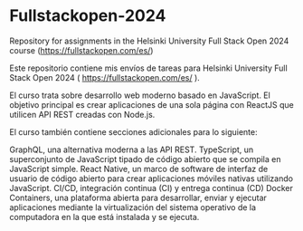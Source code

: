 # Fullstackopen-2024
Repository for assignments in the Helsinki University Full Stack Open 2024 course (https://fullstackopen.com/es/)

Este repositorio contiene mis envíos de tareas para Helsinki University Full Stack Open 2024 ( https://fullstackopen.com/es/ ).

El curso trata sobre desarrollo web moderno basado en JavaScript. El objetivo principal es crear aplicaciones de una sola página con ReactJS que utilicen API REST creadas con Node.js.

El curso también contiene secciones adicionales para lo siguiente:

GraphQL, una alternativa moderna a las API REST.
TypeScript, un superconjunto de JavaScript tipado de código abierto que se compila en JavaScript simple.
React Native, un marco de software de interfaz de usuario de código abierto para crear aplicaciones móviles nativas utilizando JavaScript.
CI/CD, integración continua (CI) y entrega continua (CD)
Docker Containers, una plataforma abierta para desarrollar, enviar y ejecutar aplicaciones mediante la virtualización del sistema operativo de la computadora en la que está instalada y se ejecuta.

